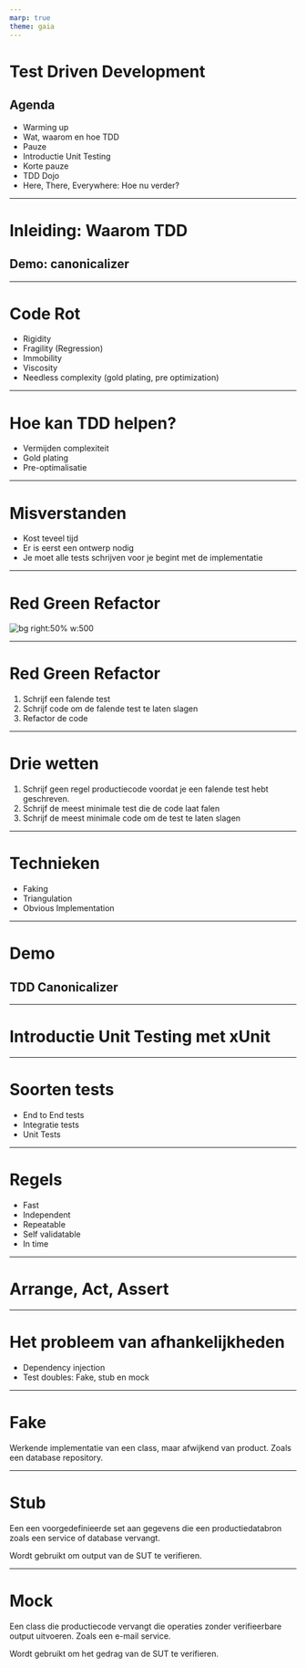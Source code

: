 ```yaml
---
marp: true
theme: gaia
---
```

<!-- _class: lead-->
# Test Driven Development
## Agenda

- Warming up
- Wat, waarom en hoe TDD
- Pauze
- Introductie Unit Testing
- Korte pauze
- TDD Dojo
- Here, There, Everywhere: Hoe nu verder?

---
<!-- _class: lead-->
# Inleiding: Waarom TDD
## Demo: canonicalizer
---
# Code Rot

- Rigidity
- Fragility (Regression)
- Immobility
- Viscosity
- Needless complexity (gold plating, pre optimization)

---
# Hoe kan TDD helpen?

- Vermijden complexiteit
- Gold plating
- Pre-optimalisatie
---

# Misverstanden

- Kost teveel tijd
- Er is eerst een ontwerp nodig
- Je moet alle tests schrijven voor je begint met de implementatie
---
# Red Green Refactor
![bg right:50% w:500](https://external-content.duckduckgo.com/iu/?u=https%3A%2F%2Fwww.xeridia.com%2Fsites%2Fdefault%2Ffiles%2Fcontenidos%2Fblog%2Ftest-driven-development.png&f=1&nofb=1&ipt=60664d009227b908755c3e658214c61355edc71bbb3a59df85166b071fc1fcce&ipo=images)

---
# Red Green Refactor
1. Schrijf een falende test
2. Schrijf code om de falende test te laten slagen
3. Refactor de code

--- 
# Drie wetten
1. Schrijf geen regel productiecode voordat je een falende test hebt geschreven.
2. Schrijf de meest minimale test die de code laat falen
3. Schrijf de meest minimale code om de test te laten slagen

---
# Technieken
- Faking
- Triangulation
- Obvious Implementation
---
<!-- _class: lead-->
# Demo
## TDD Canonicalizer
---
<!-- _class: lead-->
# Introductie Unit Testing met xUnit
---
# Soorten tests
- End to End tests
- Integratie tests
- Unit Tests
---

# Regels
- Fast
- Independent
- Repeatable
- Self validatable
- In time

---
<!-- _class: lead-->
#  Arrange, Act, Assert

---
# Het probleem van afhankelijkheden
- Dependency injection
- Test doubles: Fake, stub en mock
---
# Fake
Werkende implementatie van een class, maar afwijkend van product. Zoals een database repository.

---
# Stub
Een een voorgedefinieerde set aan gegevens die een productiedatabron zoals een service of database vervangt.

Wordt gebruikt om output van de SUT te verifieren.

---
# Mock
Een class die productiecode vervangt die operaties zonder verifieerbare output uitvoeren. Zoals een e-mail service.

Wordt gebruikt om het gedrag van de SUT te verifieren.


